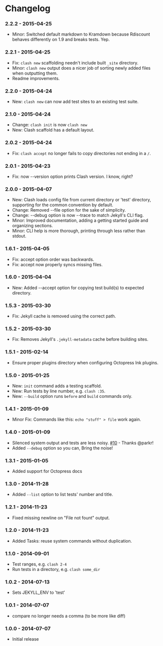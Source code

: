# Changelog

### 2.2.2 - 2015-04-25
- Minor: Switched default markdown to Kramdown because Rdiscount behaves differently on 1.9 and breaks tests. Yep.

### 2.2.1 - 2015-04-25
- Fix: `clash new` scaffolding needn't include built `_site` directory.
- Minor: `clash new` output does a nicer job of sorting newly added files when outputting them.
- Readme improvements.

### 2.2.0 - 2015-04-24
- New: `clash new` can now add test sites to an existing test suite.

### 2.1.0 - 2015-04-24
- Change: `clash init` is now `clash new`
- New: Clash scaffold has a default layout.

### 2.0.2 - 2015-04-24
- Fix: `clash accept` no longer fails to copy directories not ending in a `/`.

### 2.0.1 - 2015-04-23
- Fix: now --version option prints Clash version. I know, right?

### 2.0.0 - 2015-04-07
- New: Clash loads config file from current directory or 'test' directory, supporting for the common convention by default.
- Change: Removed --file option for the sake of simplicity.
- Change: --debug option is now --trace to match Jekyll's CLI flag.
- Minor: Improved documentation, adding a getting started guide and organizing sections.
- Minor: CLI help is more thorough, printing through less rather than stdout.

### 1.6.1 - 2015-04-05
- Fix: accept option order was backwards.
- Fix: accept now properly syncs missing files.

### 1.6.0 - 2015-04-04
- New: Added --accept option for copying test build(s) to expected directory.

### 1.5.3 - 2015-03-30
- Fix: Jekyll cache is removed using the correct path.

### 1.5.2 - 2015-03-30
- Fix: Removes Jekyll's `.jekyll-metadata` cache before building sites.

### 1.5.1 - 2015-02-14
- Ensure proper plugins directory when configuring Octopress Ink plugins.

### 1.5.0 - 2015-01-25
- New: `init` command adds a testing scaffold.
- New: Run tests by line number, e.g. `clash :35`.
- New: `--build` option runs `before` and `build` commands only.

### 1.4.1 - 2015-01-09
- Minor Fix: Commands like this: `echo "stuff" > file` work again.

### 1.4.0 - 2015-01-09

- Silenced system output and tests are less noisy. [#10](https://github.com/imathis/clash/pull/10) - Thanks @parkr!
- Added `--debug` option so you can, Bring the noise!

### 1.3.1 - 2015-01-05

- Added support for Octopress docs

### 1.3.0 - 2014-11-28

- Added `--list` option to list tests' number and title.

### 1.2.1 - 2014-11-23

- Fixed missing newline on "File not fount" output.

### 1.2.0 - 2014-11-23

- Added Tasks: reuse system commands without duplication.

### 1.1.0 - 2014-09-01

- Test ranges, e.g. `clash 2-4`
- Run tests in a directory, e.g. `clash some_dir`

### 1.0.2 - 2014-07-13
- Sets JEKYLL_ENV to 'test'

### 1.0.1 - 2014-07-07
- compare no longer needs a comma (to be more like diff)

### 1.0.0 - 2014-07-07
- Initial release
